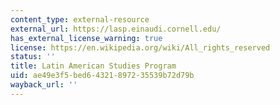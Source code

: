 ```yaml
---
content_type: external-resource
external_url: https://lasp.einaudi.cornell.edu/
has_external_license_warning: true
license: https://en.wikipedia.org/wiki/All_rights_reserved
status: ''
title: Latin American Studies Program
uid: ae49e3f5-bed6-4321-8972-35539b72d79b
wayback_url: ''
---
```

